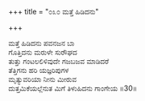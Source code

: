 +++
title = "೦೩೦ ಮತ್ತೆ ಹಿಡಿದನು"

+++
  
ಮತ್ತೆ ಹಿಡಿದನು ಪವನಜನ ಬಾ  
ಗೊತ್ತಿದನು ಮರುಳೇ ಸುರೌಘದ  
ತುತ್ತು ಗಂಟಲಲಿಳಿವುದೇ ಗಜಬಜವ ಮಾಡಿದರೆ  
ತೆತ್ತಿಗನು ಹರಿ ಯಜ್ಞರಿಪುಗಳ  
ಮೃತ್ಯುವರಿಯಾ ನೀನು ಮೀರುವ  
ದುತ್ತಮಿಕೆಯಲ್ಲೆನುತ ಮಿಗೆ ತಿಳುಹಿದನು ಗಾಂಗೇಯ    ॥30॥